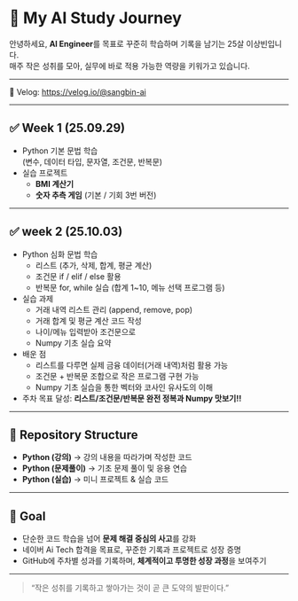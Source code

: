 # 🚀 My AI Study Journey 

안녕하세요, **AI Engineer**를 목표로 꾸준히 학습하며 기록을 남기는 25살 이상빈입니다.  
매주 작은 성취를 모아, 실무에 바로 적용 가능한 역량을 키워가고 있습니다.  

---

📌 Velog: https://velog.io/@sangbin-ai

---
## ✅ Week 1 (25.09.29) 
- Python 기본 문법 학습  
  (변수, 데이터 타입, 문자열, 조건문, 반복문)
- 실습 프로젝트  
  - **BMI 계산기**  
  - **숫자 추측 게임** (기본 / 기회 3번 버전)

---
## ✅ week 2 (25.10.03)
- Python 심화 문법 학습  
  - 리스트 (추가, 삭제, 합계, 평균 계산)  
  - 조건문 if / elif / else 활용  
  - 반복문 for, while 실습 (합계 1~10, 메뉴 선택 프로그램 등)  
- 실습 과제  
  - 거래 내역 리스트 관리 (append, remove, pop)  
  - 거래 합계 및 평균 계산 코드 작성  
  - 나이/메뉴 입력받아 조건문으로 
  - Numpy 기초 실습 요약  
- 배운 점  
  - 리스트를 다루면 실제 금융 데이터(거래 내역)처럼 활용 가능  
  - 조건문 + 반복문 조합으로 작은 프로그램 구현 가능 
  - Numpy 기초 실습을 통한 벡터와 코사인 유사도의 이해 
- 주차 목표 달성: **리스트/조건문/반복문 완전 정복과 Numpy 맛보기!!**


---
## 📂 Repository Structure
- **Python (강의)** → 강의 내용을 따라가며 작성한 코드  
- **Python (문제풀이)** → 기초 문제 풀이 및 응용 연습  
- **Python (실습)** → 미니 프로젝트 & 실습 코드  

---

## 🎯 Goal
- 단순한 코드 학습을 넘어 **문제 해결 중심의 사고**를 강화  
- 네이버  Ai Tech 합격을 목표로, 꾸준한 기록과 프로젝트로 성장 증명  
- GitHub에 주차별 성과를 기록하며, **체계적이고 투명한 성장 과정**을 보여주기  

---

> “작은 성취를 기록하고 쌓아가는 것이 곧 큰 도약의 발판이다.”  

